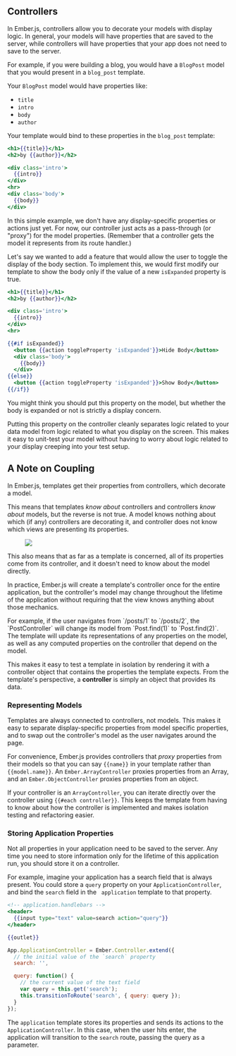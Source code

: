 ## Controllers

In Ember.js, controllers allow you to decorate your models with 
display logic. In general, your models will have properties that
are saved to the server, while controllers will have properties
that your app does not need to save to the server.

For example, if you were building a blog, you would have a
`BlogPost` model that you would present in a `blog_post` template.

Your `BlogPost` model would have properties like:

* `title`
* `intro`
* `body`
* `author`

Your template would bind to these properties in the `blog_post` 
template:

```handlebars
<h1>{{title}}</h1>
<h2>by {{author}}</h2>

<div class='intro'>
  {{intro}}
</div>
<hr>
<div class='body'>
  {{body}}
</div>
```

In this simple example, we don't have any display-specific properties
or actions just yet. For now, our controller just acts as a
pass-through (or "proxy") for the model properties. (Remember that
a controller gets the model it represents from its route handler.)

Let's say we wanted to add a feature that would allow the user to 
toggle the display of the body section. To implement this, we would
first modify our template to show the body only if the value of a 
new `isExpanded` property is true.

```handlebars
<h1>{{title}}</h1>
<h2>by {{author}}</h2>

<div class='intro'>
  {{intro}}
</div>
<hr>

{{#if isExpanded}}
  <button {{action toggleProperty 'isExpanded'}}>Hide Body</button>
  <div class='body'>
    {{body}}
  </div>
{{else}}
  <button {{action toggleProperty 'isExpanded'}}>Show Body</button>
{{/if}}
```

You might think you should put this property on the model, but 
whether the  body is expanded or not is strictly a display concern.

Putting this property on the controller cleanly separates logic
related to your data model from logic related to what you display
on the screen. This makes it easy to unit-test your model without
having to worry about logic related to your display creeping into
your test setup.

## A Note on Coupling

In Ember.js, templates get their properties from controllers, which
decorate a model.

This means that templates _know about_ controllers and controllers
_know about_ models, but the reverse is not true. A model knows
nothing about which (if any) controllers are decorating it, and
controller does not know which views are presenting its properties.

<figure>
<img src="/images/controller-guide/objects.png">
</figure>

This also means that as far as a template is concerned, all of its
properties come from its controller, and it doesn't need to know
about the model directly.

In practice, Ember.js will create a template's controller once for
the entire application, but the controller's model may change
throughout the lifetime of the application without requiring that
the view knows anything about those mechanics.

<aside>
For example, if the user navigates from `/posts/1` to `/posts/2`,
the `PostController` will change its model from `Post.find(1)` to
`Post.find(2)`. The template will update its representations of any
properties on the model, as well as any computed properties on the
controller that depend on the model.
</aside>

This makes it easy to test a template in isolation by rendering it 
with a controller object that contains the properties the template
expects. From the template's perspective, a **controller** is simply
an object that provides its data.

### Representing Models

Templates are always connected to controllers, not models. This 
makes it easy to separate display-specific properties from model 
specific properties, and to swap out the controller's model as the
user navigates around the page.

For convenience, Ember.js provides controllers that _proxy_ 
properties from their models so that you can say `{{name}}` in your
template rather than `{{model.name}}`. An `Ember.ArrayController` 
proxies properties from an Array, and an `Ember.ObjectController` 
proxies properties from an object.

If your controller is an `ArrayController`, you can iterate directly
over the controller using `{{#each controller}}`. This keeps the
template from having to know about how the controller is implemented
and makes isolation testing and refactoring easier.

### Storing Application Properties

Not all properties in your application need to be saved to the 
server. Any time you need to store information only for the lifetime
of this application run, you should store it on a controller.

For example, imagine your application has a search field that
is always present. You could store a `query` property on your
`ApplicationController`, and bind the `search` field in the `
application` template to that property.

```handlebars
<!-- application.handlebars -->
<header>
  {{input type="text" value=search action="query"}}
</header>

{{outlet}}
```

```javascript
App.ApplicationController = Ember.Controller.extend({
  // the initial value of the `search` property
  search: '',

  query: function() {
    // the current value of the text field
    var query = this.get('search');
    this.transitionToRoute('search', { query: query });
  }
});
```

The `application` template stores its properties and sends its 
actions to the `ApplicationController`. In this case, when the user
hits enter, the application will transition to the `search` route,
passing the query as a parameter.
